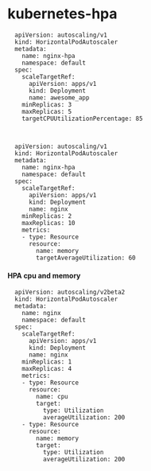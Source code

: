 # kubernetes-hpa
      apiVersion: autoscaling/v1
      kind: HorizontalPodAutoscaler
      metadata:
        name: nginx-hpa
        namespace: default 
      spec:
        scaleTargetRef:
          apiVersion: apps/v1
          kind: Deployment
          name: awesome_app
        minReplicas: 3
        maxReplicas: 5
        targetCPUUtilizationPercentage: 85



      apiVersion: autoscaling/v1
      kind: HorizontalPodAutoscaler
      metadata:
        name: nginx-hpa
        namespace: default
      spec:
        scaleTargetRef:
          apiVersion: apps/v1
          kind: Deployment
          name: nginx
        minReplicas: 2
        maxReplicas: 10
        metrics:
        - type: Resource
          resource:
            name: memory
            targetAverageUtilization: 60
#### HPA cpu and memory ####
      apiVersion: autoscaling/v2beta2
      kind: HorizontalPodAutoscaler
      metadata:
        name: nginx
        namespace: default
      spec:
        scaleTargetRef:
          apiVersion: apps/v1
          kind: Deployment
          name: nginx
        minReplicas: 1
        maxReplicas: 4
        metrics:
        - type: Resource
          resource:
            name: cpu
            target:
              type: Utilization
              averageUtilization: 200
        - type: Resource
          resource:
            name: memory
            target:
              type: Utilization
              averageUtilization: 200

